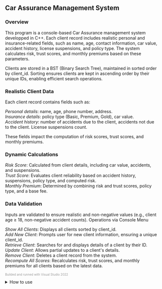 ## Car Assurance Management System

### Overview

This program is a console-based Car Assurance management system developped in C++. Each client record includes realistic personal and insurance-related fields, such as name, age, contact information, car value, accident history, license suspensions, and policy type. The system calculates risk, trust scores, and monthly premiums based on these parameters.

Clients are stored in a BST (Binary Search Tree), maintained in sorted order by client_id.
Sorting ensures clients are kept in ascending order by their unique IDs, enabling efficient search operations.

### Realistic Client Data

Each client record contains fields such as:

*Personal details*: name, age, phone number, address.<br>
*Insurance details*: policy type (Basic, Premium, Gold), car value. <br>
*Accident history*: number of accidents due to the client, accidents not due to the client.
License suspensions count.<br>

These fields impact the computation of risk scores, trust scores, and monthly premiums.

### Dynamic Calculations

*Risk Score*: Calculated from client details, including car value, accidents, and suspensions.<br>
*Trust Score*: Evaluates client reliability based on accident history, suspensions, policy type, and computed risk.<br>
*Monthly Premium*: Determined by combining risk and trust scores, policy type, and a base fee.<br>

### Data Validation

Inputs are validated to ensure realistic and non-negative values (e.g., client age ≥ 18, non-negative accident counts).
Operations via Console Menu

*Show All Clients*: Displays all clients sorted by client_id.<br>
*Add New Client*: Prompts user for new client information, ensuring a unique client_id.<br>
*Retrieve Client*: Searches for and displays details of a client by their ID.<br>
*Update Client*: Allows partial updates to a client's details.<br>
*Remove Client*: Deletes a client record from the system.<br>
*Recompute All Scores*: Recalculates risk, trust scores, and monthly premiums for all clients based on the latest data.<br>
<p style="color: #999; font-size: 10px">Builded and runned with Visual Studio 2022</p>

<details>
  <summary>How to use</summary>

    Clone or Download the Repository
    Ensure you have the following files in a single folder:

    incl.h
    struct.cpp
    main.cpp
    Create a New Console Application Project

    Open Visual Studio 2022.
    Select File > New > Project....
    Choose Console App under the C++ section and click Next.
    Name your project and choose a location, then click Create.
    Add Existing Files to the Project

    In the Solution Explorer, right-click on the project name.
    Choose Add > Existing Item....
    Navigate to the folder containing the downloaded files.
    Select incl.h, struct.cpp, and main.cpp, then click Add.
    Verify Project Settings

    Ensure that all three files (incl.h, struct.cpp, and main.cpp) are visible under the project in the Solution Explorer.
    Confirm that the project uses at least the C++11 standard (which is generally the default for Visual Studio 2022).
    Build the Project

    Click on Build > Build Solution in the menu bar, or press Ctrl+Shift+B.
    Check the Output window for any compilation errors. All files should compile without errors.
    Run the Application

    After a successful build, run the program by selecting Debug > Start Without Debugging from the menu, or by pressing Ctrl+F5.
    A console window should appear displaying the menu for the Car Assurance Management System.
    Interact with the System

    Use the console menu to add, retrieve, update, or remove clients, as well as to display all clients or recompute scores.
    Follow the on-screen prompts to enter the required information.
    Formulas and Calculations
    Risk Score: Factors in car value, driver's age, at-fault accidents, license suspensions, and other risk influencers.
    Trust Score: Rewards not-at-fault accidents, penalizes at-fault accidents and suspensions, adjusts for policy type, and reduces by half the risk score.
    Monthly Premium: Starts with a base fee, increases with higher risk, provides discounts for higher trust scores, and adjusts based on policy type.
    Note: The formulas used for computation are examples!

</details> 